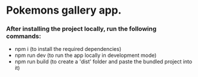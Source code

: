 # Pokemons gallery app.

### After installing the project locally, run the following commands:
- npm i (to install the required dependencies)
- npm run dev (to run the app locally in development mode)
- npm run build (to create a 'dist' folder and paste the bundled project into it)
